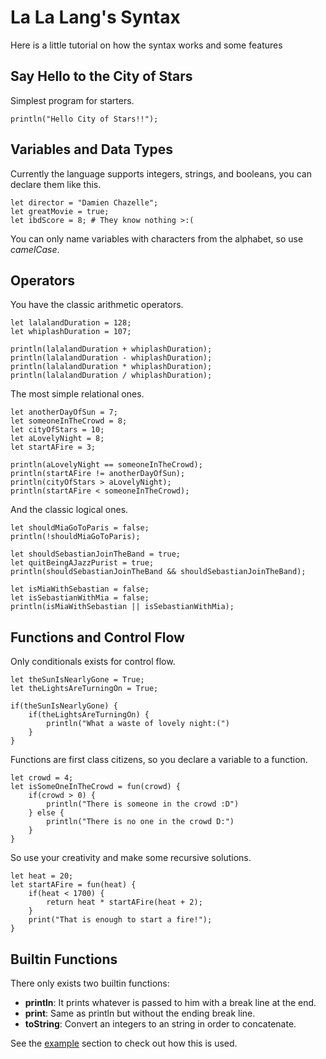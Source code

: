 # La La Lang's Syntax

Here is a little tutorial on how the syntax works and some features

## Say Hello to the City of Stars

Simplest program for starters.

```lalalang
println("Hello City of Stars!!");
```

## Variables and Data Types

Currently the language supports integers, strings, and booleans, you can declare them like this. 

```lalalang
let director = "Damien Chazelle";
let greatMovie = true;
let ibdScore = 8; # They know nothing >:(
```

You can only name variables with characters from the alphabet, so use *camelCase*.

## Operators

You have the classic arithmetic operators.

```lalalang
let lalalandDuration = 128;
let whiplashDuration = 107;

println(lalalandDuration + whiplashDuration);
println(lalalandDuration - whiplashDuration);
println(lalalandDuration * whiplashDuration);
println(lalalandDuration / whiplashDuration); 
```

The most simple relational ones.

```lalalang
let anotherDayOfSun = 7;
let someoneInTheCrowd = 8;
let cityOfStars = 10;
let aLovelyNight = 8;
let startAFire = 3;

println(aLovelyNight == someoneInTheCrowd);
println(startAFire != anotherDayOfSun);
println(cityOfStars > aLovelyNight);
println(startAFire < someoneInTheCrowd);
```

And the classic logical ones.

```lalalang
let shouldMiaGoToParis = false;
println(!shouldMiaGoToParis);

let shouldSebastianJoinTheBand = true;
let quitBeingAJazzPurist = true;
println(shouldSebastianJoinTheBand && shouldSebastianJoinTheBand);

let isMiaWithSebastian = false;
let isSebastianWithMia = false;
println(isMiaWithSebastian || isSebastianWithMia);
```

## Functions and Control Flow

Only conditionals exists for control flow.

```lalalang
let theSunIsNearlyGone = True;
let theLightsAreTurningOn = True;

if(theSunIsNearlyGone) {
    if(theLightsAreTurningOn) {
        println("What a waste of lovely night:(")
    }
}
```

Functions are first class citizens, so you declare a variable to a function.

```lalalang
let crowd = 4;
let isSomeOneInTheCrowd = fun(crowd) {
    if(crowd > 0) {
        println("There is someone in the crowd :D")
    } else {
        println("There is no one in the crowd D:")
    }
}
```

So use your creativity and make some recursive solutions.

```
let heat = 20;
let startAFire = fun(heat) {
    if(heat < 1700) {
        return heat * startAFire(heat + 2);
    }
    print("That is enough to start a fire!");
}
```

## Builtin Functions

There only exists two builtin functions:

* **println**: It prints whatever is passed to him with a break line at the end.
* **print**: Same as println but without the ending break line.
* **toString**: Convert an integers to an string in order to concatenate.

See the [example](../examples) section to check out how this is used.
